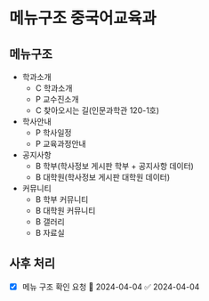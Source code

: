 # 메뉴구조 중국어교육과

## 메뉴구조

- 학과소개
  - C 학과소개
  - P 교수진소개
  - C 찾아오시는 길(인문과학관 120-1호)
- 학사안내
  - P 학사일정
  - P 교육과정안내
- 공지사항
  - B 학부(학사정보 게시판 학부 + 공지사항 데이터)
  - B 대학원(학사정보 게시판 대학원 데이터)
- 커뮤니티
  - B 학부 커뮤니티
  - B 대학원 커뮤니티
  - B 갤러리
  - B 자료실

## 사후 처리

- [x] 메뉴 구조 확인 요청 📅 2024-04-04 ✅ 2024-04-04
